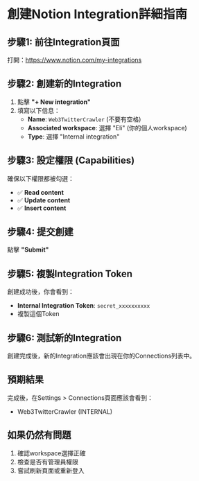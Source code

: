 # 創建Notion Integration詳細指南

## 步驟1: 前往Integration頁面
打開：https://www.notion.com/my-integrations

## 步驟2: 創建新的Integration
1. 點擊 **"+ New integration"**
2. 填寫以下信息：
   - **Name**: `Web3TwitterCrawler` (不要有空格)
   - **Associated workspace**: 選擇 "Eli" (你的個人workspace)
   - **Type**: 選擇 "Internal integration"

## 步驟3: 設定權限 (Capabilities)
確保以下權限都被勾選：
- ✅ **Read content**
- ✅ **Update content** 
- ✅ **Insert content**

## 步驟4: 提交創建
點擊 **"Submit"**

## 步驟5: 複製Integration Token
創建成功後，你會看到：
- **Internal Integration Token**: `secret_xxxxxxxxxx`
- 複製這個Token

## 步驟6: 測試新的Integration
創建完成後，新的Integration應該會出現在你的Connections列表中。

## 預期結果
完成後，在Settings > Connections頁面應該會看到：
- Web3TwitterCrawler (INTERNAL)

## 如果仍然有問題
1. 確認workspace選擇正確
2. 檢查是否有管理員權限
3. 嘗試刷新頁面或重新登入